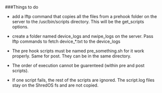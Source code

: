 ###Things to do

- add a lftp command that copies all the files from a prehook folder on the server to the /usr/bin/scripts directory. This will be the get\_scripts options. 
- create a folder named device\_logs and nwipe\_logs on the server. Pass lftp commands to fetch device_\*.txt to the device\_logs

- The pre hook scripts must be named pre\_something.sh for it work properly. Same for post. They can be in the same directory. 
- The order of execution cannot be guarenteed (within pre and post scripts).  
- If one script fails, the rest of the scripts are ignored. The script.log files stay on the ShredOS fs and are not copied. 


